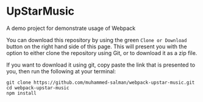 # UpStarMusic
A demo project for demonstrate usage of Webpack

You can download this repository by using the green `Clone or Download` button on the right hand side of this page.  This will present you with the option to either clone the repository using Git, or to download it as a zip file.

If you want to download it using git, copy paste the link that is presented to you, then run the following at your terminal:

```
git clone https://github.com/muhammed-salman/webpack-upstar-music.git
cd webpack-upstar-music
npm install
```
